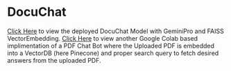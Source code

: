 # DocuChat
[Click Here](https://docuchat-pdf.streamlit.app/) to view the deployed DocuChat Model with GeminiPro and FAISS VectorEmbedding.
[Click Here](https://docuchat-pdf.streamlit.app/) to view another Google Colab based implimentation of a PDF Chat Bot where the Uploaded PDF is embedded into a VectorDB (here Pinecone) and proper search query to fetch desired answers from the uploaded PDF.
